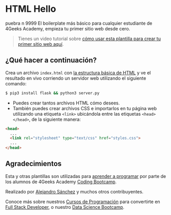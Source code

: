 # HTML Hello
puebra n 9999
El boilerplate más básico para cualquier estudiante de 4Geeks Academy, empieza tu primer sitio web desde cero.

> Tienes un video tutorial sobre [cómo usar esta plantilla para crear tu primer sitio web aquí](https://youtu.be/dfbDCMu_p-0).

## ¿Qué hacer a continuación?

Crea un archivo `index.html` con [la estructura básica de HTML](https://4geeks.com/es/lesson/what-is-html-learn-html-es#estructura-de-pgina) y ve el resultado en vivo corriendo un servidor web utilizando el siguiente comando:

```bash
$ pip3 install flask && python3 server.py
```

- Puedes crear tantos archivos HTML cómo desees.
- También puedes crear archivos CSS e importarlos en tu página web utilizando una etiqueta `<link>` ubicándola entre las etiquetas `<head></head>`, de la siguiente manera:

```html
<head>
  ...
  <link rel="stylesheet" type="text/css" href="styles.css">
  ...
</head>
```


## Agradecimientos

Esta y otras plantillas son utilizadas para [aprender a programar](https://4geeksacademy.com/es/aprender-a-programar/aprender-a-programar-desde-cero) por parte de los alumnos de 4Geeks Academy [Coding Bootcamp](https://4geeksacademy.com/us/coding-bootcamp). 

Realizado por [Alejandro Sánchez](https://twitter.com/alesanchezr) y muchos otros contribuyentes. 

Conoce más sobre nuestros [Cursos de Programación](https://4geeksacademy.com/es/curso-de-programacion-desde-cero/?lang=es) para convertirte en [Full Stack Developer](https://4geeksacademy.com/es/desarrollador-full-stack/desarrollador-full-stack), o nuestro [Data Science Bootcamp](https://4geeksacademy.com/es/coding-bootcamps/curso-datascience-machine-learning).
